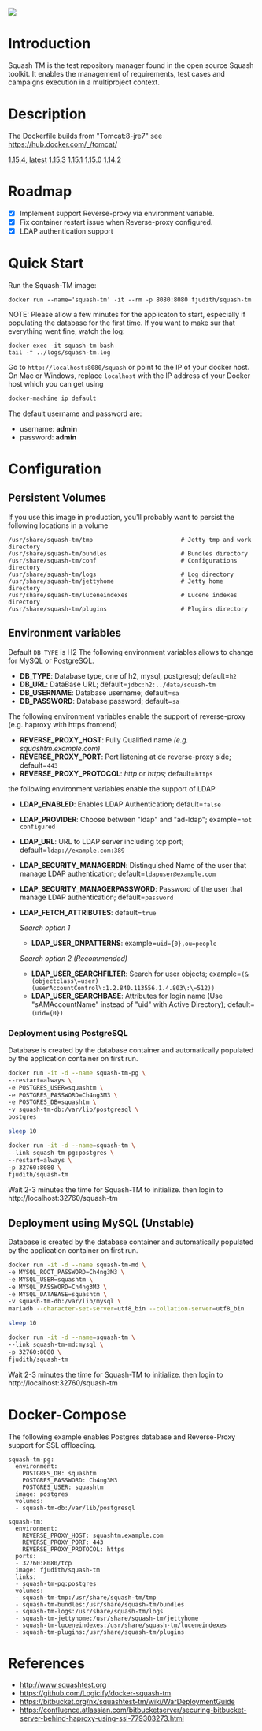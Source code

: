 [![](https://images.microbadger.com/badges/image/fjudith/squash-tm.svg)](https://microbadger.com/images/fjudith/squash-tm "Get your own image badge on microbadger.com")

# Introduction
Squash TM is the test repository manager found in the open source Squash toolkit. It enables the management of requirements, test cases and campaigns execution in a multiproject context.

# Description
The Dockerfile builds from "Tomcat:8-jre7" see https://hub.docker.com/_/tomcat/

[1.15.4, latest](https://github.com/fjudith/docker-squash-tm/tree/1.15.4)
[1.15.3](https://github.com/fjudith/docker-squash-tm/tree/1.15.3)
[1.15.1](https://github.com/fjudith/docker-squash-tm/tree/1.15.1)
[1.15.0](https://github.com/fjudith/docker-squash-tm/tree/1.15.0)
[1.14.2](https://github.com/fjudith/docker-squash-tm/tree/1.14.2)

# Roadmap

* [X] Implement support Reverse-proxy via environment variable.
* [X] Fix container restart issue when Reverse-proxy configured.
* [X] LDAP authentication support

# Quick Start
Run the Squash-TM image:
```
docker run --name='squash-tm' -it --rm -p 8080:8080 fjudith/squash-tm
```

NOTE: Please allow a few minutes for the applicaton to start, especially if populating the database for the first time. If you want to make sur that everything went fine, watch the log:

```
docker exec -it squash-tm bash
tail -f ../logs/squash-tm.log
```

Go to `http://localhost:8080/squash` or point to the IP of your docker host.  On
Mac or Windows, replace `localhost` with the IP address of your Docker host which you can get using

```bash
docker-machine ip default
```

The default username and password are:
* username: **admin**
* password: **admin**

# Configuration

## Persistent Volumes

If you use this image in production, you'll probably want to persist the following locations in a volume

```
/usr/share/squash-tm/tmp                         # Jetty tmp and work directory
/usr/share/squash-tm/bundles                     # Bundles directory
/usr/share/squash-tm/conf                        # Configurations directory
/usr/share/squash-tm/logs                        # Log directory
/usr/share/squash-tm/jettyhome                   # Jetty home directory
/usr/share/squash-tm/luceneindexes               # Lucene indexes directory
/usr/share/squash-tm/plugins                     # Plugins directory
```

## Environment variables
Default `DB_TYPE` is H2
The following environment variables allows to change for MySQL or PostgreSQL.
* **DB_TYPE**: Database type, one of h2, mysql, postgresql; default=`h2`
* **DB_URL**: DataBase URL; default=`jdbc:h2:../data/squash-tm`
* **DB_USERNAME**: Database username; default=`sa`
* **DB_PASSWORD**: Database password; default=`sa`

The following environment variables enable the support of  reverse-proxy (e.g. haproxy with https frontend)
* **REVERSE_PROXY_HOST**: Fully Qualified name _(e.g. squashtm.example.com)_
* **REVERSE_PROXY_PORT**: Port listening at de reverse-proxy side; default=`443`
* **REVERSE_PROXY_PROTOCOL**: _http_ or _https_; default=`https` 

the following environment variables enable the support of LDAP
* **LDAP_ENABLED**: Enables LDAP Authentication; default=`false`
* **LDAP_PROVIDER**: Choose between "ldap" and "ad-ldap"; example=`not configured`
* **LDAP_URL**: URL to LDAP server including tcp port; default=`ldap://example.com:389`
* **LDAP_SECURITY_MANAGERDN**: Distinguished Name of the user that manage LDAP authentication; default=`ldapuser@example.com`
* **LDAP_SECURITY_MANAGERPASSWORD**: Password of the user that manage LDAP authentication; default=`password`
* **LDAP_FETCH_ATTRIBUTES**: default=`true`

  _Search option 1_
  * **LDAP_USER_DNPATTERNS**: example=`uid={0},ou=people`

  _Search option 2 (Recommended)_
  * **LDAP_USER_SEARCHFILTER**: Search for user objects; example=`(&(objectclass\=user)(userAccountControl\:1.2.840.113556.1.4.803\:\=512))`
  * **LDAP_USER_SEARCHBASE**: Attributes for login name (Use "sAMAccountName" instead of "uid" with Active Directory); default=`(uid={0})`

### Deployment using PostgreSQL
Database is created by the database container and automatically populated by the application container on first run.

```bash
docker run -it -d --name squash-tm-pg \
--restart=always \
-e POSTGRES_USER=squashtm \
-e POSTGRES_PASSWORD=Ch4ng3M3 \
-e POSTGRES_DB=squashtm \
-v squash-tm-db:/var/lib/postgresql \
postgres

sleep 10

docker run -it -d --name=squash-tm \
--link squash-tm-pg:postgres \
--restart=always \
-p 32760:8080 \
fjudith/squash-tm
```

Wait 2-3 minutes the time for Squash-TM to initialize. then login to http://localhost:32760/squash-tm

## Deployment using MySQL (Unstable)
Database is created by the database container and automatically populated by the application container on first run.

```bash
docker run -it -d --name squash-tm-md \
-e MYSQL_ROOT_PASSWORD=Ch4ng3M3 \
-e MYSQL_USER=squashtm \
-e MYSQL_PASSWORD=Ch4ng3M3 \
-e MYSQL_DATABASE=squashtm \
-v squash-tm-db:/var/lib/mysql \
mariadb --character-set-server=utf8_bin --collation-server=utf8_bin

sleep 10

docker run -it -d --name=squash-tm \
--link squash-tm-md:mysql \
-p 32760:8080 \
fjudith/squash-tm
```

Wait 2-3 minutes the time for Squash-TM to initialize. then login to http://localhost:32760/squash-tm

# Docker-Compose
The following example enables Postgres database and Reverse-Proxy support for SSL offloading.

```
squash-tm-pg:
  environment:
    POSTGRES_DB: squashtm
    POSTGRES_PASSWORD: Ch4ng3M3
    POSTGRES_USER: squashtm
  image: postgres
  volumes:
  - squash-tm-db:/var/lib/postgresql

squash-tm:
  environment:
    REVERSE_PROXY_HOST: squashtm.example.com
    REVERSE_PROXY_PORT: 443
    REVERSE_PROXY_PROTOCOL: https
  ports:
  - 32760:8080/tcp
  image: fjudith/squash-tm
  links:
  - squash-tm-pg:postgres
  volumes:
  - squash-tm-tmp:/usr/share/squash-tm/tmp
  - squash-tm-bundles:/usr/share/squash-tm/bundles
  - squash-tm-logs:/usr/share/squash-tm/logs
  - squash-tm-jettyhome:/usr/share/squash-tm/jettyhome
  - squash-tm-luceneindexes:/usr/share/squash-tm/luceneindexes
  - squash-tm-plugins:/usr/share/squash-tm/plugins
```


# References

* http://www.squashtest.org
* https://github.com/Logicify/docker-squash-tm
* https://bitbucket.org/nx/squashtest-tm/wiki/WarDeploymentGuide
* https://confluence.atlassian.com/bitbucketserver/securing-bitbucket-server-behind-haproxy-using-ssl-779303273.html
